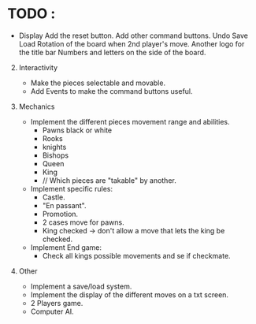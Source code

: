 # TODO :

- Display
Add the reset button.
Add other command buttons.
     Undo
     Save
     Load
Rotation of the board when 2nd player's move.
Another logo for the title bar
Numbers and letters on the side of the board.
2) Interactivity
    - Make the pieces selectable and movable.
    - Add Events to make the command buttons useful.

3) Mechanics
    - Implement the different pieces movement range and abilities.
        + Pawns black or white
        + Rooks
        + knights
        + Bishops
        + Queen
        + King
        + // Which pieces are "takable" by another.
    - Implement specific rules:
        + Castle.
        + "En passant".
        + Promotion.
        + 2 cases move for pawns.
        + King checked -> don't allow a move that lets the king be checked.
    - Implement End game:
        + Check all kings possible movements and se if checkmate.

4) Other
    - Implement a save/load system.
    - Implement the display of the different moves on a txt screen.
    - 2 Players game.
    - Computer AI.
